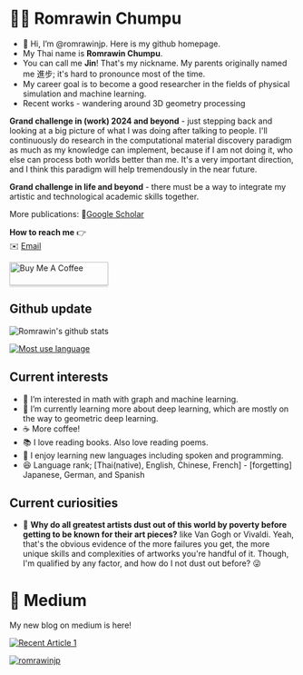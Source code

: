 # 👩‍💻 Romrawin Chumpu

- 👋 Hi, I’m @romrawinjp. Here is my github homepage.
- My Thai name is **Romrawin Chumpu**.
- You can call me **Jin**! That's my nickname. My parents originally named me 進步; it's hard to pronounce most of the time. 
- My career goal is to become a good researcher in the fields of physical simulation and machine learning.
- Recent works - wandering around 3D geometry processing 

**Grand challenge in (work) 2024 and beyond** - just stepping back and looking at a big picture of what I was doing after talking to people. I'll continuously do research in the computational material discovery paradigm as much as my knowledge can implement, because if I am not doing it, who else can process both worlds better than me. It's a very important direction, and I think this paradigm will help tremendously in the near future.

**Grand challenge in life and beyond** - there must be a way to integrate my artistic and technological academic skills together. 

More publications: 📖[Google Scholar](https://scholar.google.com/citations?user=ByblefQAAAAJ&hl=en)

**How to reach me** 👉    
✉️ [Email](mailto:romrawinc@gmail.com)


<a href="https://www.buymeacoffee.com/romrawinjp" target="_blank"><img src="https://www.buymeacoffee.com/assets/img/custom_images/orange_img.png" alt="Buy Me A Coffee" style="height: 41px !important;width: 174px !important;box-shadow: 0px 3px 2px 0px rgba(190, 190, 190, 0.5) !important;-webkit-box-shadow: 0px 3px 2px 0px rgba(190, 190, 190, 0.5) !important;" ></a>


## Github update

![Romrawin's github stats](https://github-readme-stats.vercel.app/api?username=romrawinjp&show_icons=true&theme=default)

[![Most use language](https://github-readme-stats.vercel.app/api/top-langs/?username=romrawinjp&layout=compact&theme=default)](https://github.com/romrawinjp/github-readme-stats)


## Current interests

- 👀 I’m interested in math with graph and machine learning.
- 🌱 I’m currently learning more about deep learning, which are mostly on the way to geometric deep learning.
- ☕ More coffee!
- 📚 I love reading books. Also love reading poems.
- 🎃 I enjoy learning new languages including spoken and programming.
- 😆 Language rank; [Thai(native), English, Chinese, French] - [forgetting] Japanese, German, and Spanish

## Current curiosities

- 🎨 **Why do all greatest artists dust out of this world by poverty before getting to be known for their art pieces?** like Van Gogh or Vivaldi. Yeah, that's the obvious evidence of the more failures you get, the more unique skills and complexities of artworks you're handful of it. Though, I'm qualified by any factor, and how do I not dust out before? 😜 

# 📝 Medium

My new blog on medium is here! 

<a target="_blank" href="https://github-readme-medium-recent-article.vercel.app/medium/@romrawin/1"><img src="https://github-readme-medium-recent-article.vercel.app/medium/@romrawin/1" alt="Recent Article 1"> 

<p align="left"> <img src="https://komarev.com/ghpvc/?username=romrawinjp&label=Profile%20views&color=0e75b6&style=flat" alt="romrawinjp" /> </p>

